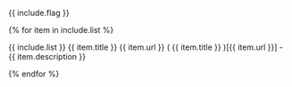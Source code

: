 {{ include.flag }}

{% for item in include.list %}

{{ include.list }}
{{ item.title }}
{{ item.url }}
( {{ item.title }} )[{{ item.url }}] - {{ item.description }}

{% endfor %}
